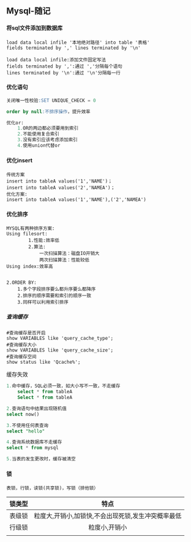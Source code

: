 ## Mysql-随记

#### 将sql文件添加到数据库

```mysql
load data local infile '本地绝对路径' into table '表格'
fields terminated by ',' lines terminated by '\n'

load data local infile:添加文件固定写法
fields terminated by ',':通过 ','分隔每个语句
lines terminated by '\n':通过 '\n'分隔每一行
```

#### 优化语句

```SQL
关闭唯一性校验:SET UNIQUE_CHECK = 0

order by null:不排序操作，提升效率

优化or:
	1.OR的两边都必须要用到索引
	2.不能使用复合索引
	3.没有索引应该考虑添加索引
	4.使用union代替or
```

#### 优化insert

```mysql
传统方案
insert into tableA values('1','NAME')；
insert into tableA values('2','NAMEA')；
优化方案:
insert into tableA values('1','NAME'),('2','NAMEA')
```

#### 优化排序

```mysql
MYSQL有两种排序方案:
Using filesort:
		1.性能:效率低
		2.算法:
			一次扫描算法：磁盘IO开销大
			两次扫描算法：性能较低
Using index:效率高


2.ORDER BY:
	1.多个字段排序要么都升序要么都降序
	2.排序的顺序需要和索引的顺序一致
	3.同样可以利用索引排序
```

##### 查询缓存

```mysql
#查询缓存是否开启
show VARIABLES like 'query_cache_type';
#查询缓存大小
show VARIABLES like 'query_cache_size';
#查询缓存空间
show status like 'Qcache%';
```

缓存失效

```SQL
1.命中缓存，SQL必须一致，如大小写不一致，不走缓存
	select * from tableA
	Select * from tableA

2.查询语句中结果出现随机值
select now()

3.不使用任何表查询
select "hello"

4.查询系统数据库不走缓存
select * from mysql

5.当表的发生更改时，缓存被清空
```

#### 锁

```MySQL
表锁，行锁，读锁(共享锁)，写锁（排他锁）
```

| 锁类型 |                        特点                        |
| :----: | :------------------------------------------------: |
| 表级锁 | 粒度大,开销小,加锁快,不会出现死锁,发生冲突概率最低 |
| 行级锁 |                   粒度小,开销小                    |
|        |                                                    |

